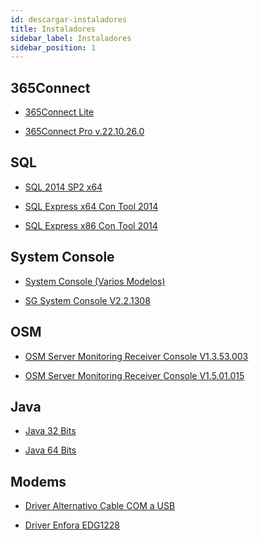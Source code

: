 ```yaml
---
id: descargar-instaladores
title: Instaladores
sidebar_label: Instaladores
sidebar_position: 1
---
```


## 365Connect
* <a href="https://drive.google.com/file/d/1Mg_vgK3XjvIIqsHv4yP9U-36FazyLJhW/view" target="_blank">365Connect Lite</a>

* <a href="https://drive.google.com/file/d/1SUVp_a5irlQ2yO7gL9d7-N_m3FIx871X/view?usp=drive_link" target="_blank">365Connect Pro v.22.10.26.0</a>

## SQL
* <a href="https://drive.google.com/open?id=0Bzx63q3PmThkMkU5bGRYS3Y1bzg" target="_blank">SQL 2014 SP2 x64</a>

* <a href="https://download.microsoft.com/download/C/A/3/CA36A732-59EC-4CEA-971A-0269B992C82A/ExpressAndTools%2064BIT/SQLEXPRWT_x64_ESN.exe" target="_blank">SQL Express  x64 Con Tool 2014</a>

* <a href="https://drive.google.com/open?id=0Bzx63q3PmThkMmNPZVpqUmVzdHM" target="_blank">SQL Express  x86 Con Tool 2014</a>

## System Console
* <a href="https://drive.google.com/file/d/0Bzx63q3PmThkTTJjTmtvWTBsSzA/view?usp=sharing" target="_blank">System Console (Varios Modelos)</a>

* <a href="https://drive.google.com/file/d/0Bzx63q3PmThkTTJjTmtvWTBsSzA/view" target="_blank">SG System Console V2.2.1308</a>

## OSM
* <a href="https://drive.google.com/drive/folders/1oTwrHoVoHky6E7NTrQ-lYxXAlqCJGL1m" target="_blank">OSM Server Monitoring Receiver Console V1.3.53.003</a>

* <a href="https://www.mediafire.com/file/g5t2xix9zwc7ug1/365Receiver_y_OSM.rar/file" target="_blank">OSM Server Monitoring Receiver Console V1.5.01.015</a>

## Java
* <a href="https://drive.google.com/file/d/1w6A3x_HXHy9vdaavh2iFMO0QM8zTcNbG/view?usp=sharing" target="_blank">Java 32 Bits</a>

* <a href="https://drive.google.com/file/d/1T7SV1WKn9RVrrmO4hYOjcWd1rQcKoLUe/view?usp=sharing" target="_blank">Java 64 Bits</a>

## Modems

* <a href="https://drive.google.com/file/d/1U6b6RxYTvNqjW37ee4fy5r9ExvMQG3EI/view?usp=sharing" target="_blank">Driver Alternativo Cable COM a USB</a>

* <a href="https://drive.google.com/file/d/1uKUkcOEPCrn0LcmKwbH7UMK_1XW8xa4y/view?usp=sharing" target="_blank">Driver Enfora EDG1228</a>